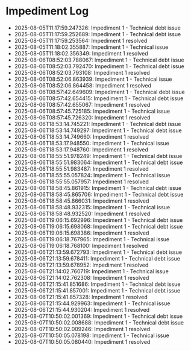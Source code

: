 # Impediment Log

- 2025-08-05T11:17:59.247326: Impediment 1 - Technical debt issue
- 2025-08-05T11:17:59.252689: Impediment 1 - Technical debt issue
- 2025-08-05T11:17:59.253564: Impediment 1 resolved
- 2025-08-05T11:18:02.355887: Impediment 1 - Technical issue
- 2025-08-05T11:18:02.356349: Impediment 1 resolved
- 2025-08-06T08:52:03.788067: Impediment 1 - Technical debt issue
- 2025-08-06T08:52:03.792470: Impediment 1 - Technical debt issue
- 2025-08-06T08:52:03.793108: Impediment 1 resolved
- 2025-08-06T08:52:06.863939: Impediment 1 - Technical issue
- 2025-08-06T08:52:06.864458: Impediment 1 resolved
- 2025-08-06T08:57:42.649609: Impediment 1 - Technical debt issue
- 2025-08-06T08:57:42.654415: Impediment 1 - Technical debt issue
- 2025-08-06T08:57:42.655067: Impediment 1 resolved
- 2025-08-06T08:57:45.725185: Impediment 1 - Technical issue
- 2025-08-06T08:57:45.726320: Impediment 1 resolved
- 2025-08-06T18:53:14.745221: Impediment 1 - Technical debt issue
- 2025-08-06T18:53:14.749297: Impediment 1 - Technical debt issue
- 2025-08-06T18:53:14.749660: Impediment 1 resolved
- 2025-08-06T18:53:17.948550: Impediment 1 - Technical issue
- 2025-08-06T18:53:17.948760: Impediment 1 resolved
- 2025-08-06T18:55:51.978249: Impediment 1 - Technical debt issue
- 2025-08-06T18:55:51.983064: Impediment 1 - Technical debt issue
- 2025-08-06T18:55:51.983487: Impediment 1 resolved
- 2025-08-06T18:55:55.057824: Impediment 1 - Technical issue
- 2025-08-06T18:55:55.057957: Impediment 1 resolved
- 2025-08-06T18:58:45.861915: Impediment 1 - Technical debt issue
- 2025-08-06T18:58:45.865706: Impediment 1 - Technical debt issue
- 2025-08-06T18:58:45.866031: Impediment 1 resolved
- 2025-08-06T18:58:48.932315: Impediment 1 - Technical issue
- 2025-08-06T18:58:48.932520: Impediment 1 resolved
- 2025-08-06T19:06:15.692996: Impediment 1 - Technical debt issue
- 2025-08-06T19:06:15.698068: Impediment 1 - Technical debt issue
- 2025-08-06T19:06:15.698386: Impediment 1 resolved
- 2025-08-06T19:06:18.767965: Impediment 1 - Technical issue
- 2025-08-06T19:06:18.768100: Impediment 1 resolved
- 2025-08-06T21:13:59.672793: Impediment 1 - Technical debt issue
- 2025-08-06T21:13:59.678411: Impediment 1 - Technical debt issue
- 2025-08-06T21:13:59.678952: Impediment 1 resolved
- 2025-08-06T21:14:02.760719: Impediment 1 - Technical issue
- 2025-08-06T21:14:02.762308: Impediment 1 resolved
- 2025-08-06T21:15:41.851686: Impediment 1 - Technical debt issue
- 2025-08-06T21:15:41.857001: Impediment 1 - Technical debt issue
- 2025-08-06T21:15:41.857328: Impediment 1 resolved
- 2025-08-06T21:15:44.929963: Impediment 1 - Technical issue
- 2025-08-06T21:15:44.930204: Impediment 1 resolved
- 2025-08-07T10:50:02.001369: Impediment 1 - Technical debt issue
- 2025-08-07T10:50:02.008688: Impediment 1 - Technical debt issue
- 2025-08-07T10:50:02.009246: Impediment 1 resolved
- 2025-08-07T10:50:05.078198: Impediment 1 - Technical issue
- 2025-08-07T10:50:05.080440: Impediment 1 resolved
